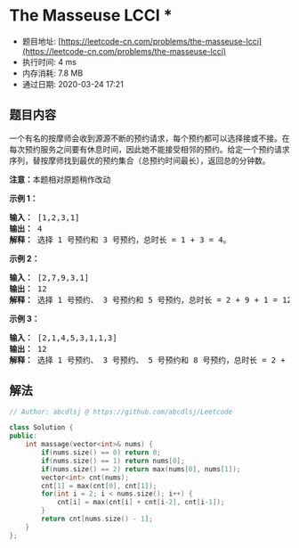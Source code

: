# The Masseuse LCCI *
- 题目地址: [https://leetcode-cn.com/problems/the-masseuse-lcci](https://leetcode-cn.com/problems/the-masseuse-lcci)
- 执行时间: 4 ms
- 内存消耗: 7.8 MB
- 通过日期: 2020-03-24 17:21

## 题目内容
<p>一个有名的按摩师会收到源源不断的预约请求，每个预约都可以选择接或不接。在每次预约服务之间要有休息时间，因此她不能接受相邻的预约。给定一个预约请求序列，替按摩师找到最优的预约集合（总预约时间最长），返回总的分钟数。</p>

<p><strong>注意：</strong>本题相对原题稍作改动</p>



<p><strong>示例 1：</strong></p>

<pre><strong>输入：</strong> [1,2,3,1]
<strong>输出：</strong> 4
<strong>解释：</strong> 选择 1 号预约和 3 号预约，总时长 = 1 + 3 = 4。
</pre>

<p><strong>示例 2：</strong></p>

<pre><strong>输入：</strong> [2,7,9,3,1]
<strong>输出：</strong> 12
<strong>解释：</strong> 选择 1 号预约、 3 号预约和 5 号预约，总时长 = 2 + 9 + 1 = 12。
</pre>

<p><strong>示例 3：</strong></p>

<pre><strong>输入：</strong> [2,1,4,5,3,1,1,3]
<strong>输出：</strong> 12
<strong>解释：</strong> 选择 1 号预约、 3 号预约、 5 号预约和 8 号预约，总时长 = 2 + 4 + 3 + 3 = 12。
</pre>


## 解法
```cpp
// Author: abcdlsj @ https://github.com/abcdlsj/Leetcode

class Solution {
public:
    int massage(vector<int>& nums) {
        if(nums.size() == 0) return 0;
        if(nums.size() == 1) return nums[0];
        if(nums.size() == 2) return max(nums[0], nums[1]);
        vector<int> cnt(nums);
        cnt[1] = max(cnt[0], cnt[1]);
        for(int i = 2; i < nums.size(); i++) {
            cnt[i] = max(cnt[i] + cnt[i-2], cnt[i-1]);
        }
        return cnt[nums.size() - 1];
    }
};

```
